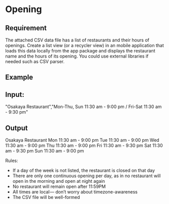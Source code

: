 # Opening 

## Requirement 
The attached CSV data file has a list of restaurants and their hours of openings.  Create a list view (or a recycler view) in an mobile application that loads this data locally from the app package and displays the restaurant name and the hours of its opening.   You could use external libraries if needed such as CSV parser.

## Example

Input:
------
"Osakaya Restaurant","Mon-Thu, Sun 11:30 am - 9:00 pm  / Fri-Sat 11:30 am - 9:30 pm"
 
Output
-------------

Osakaya Restaurant
Mon 11:30 am - 9:00 pm
Tue 11:30 am - 9:00 pm
Wed 11:30 am - 9:00 pm
Thu 11:30 am - 9:00 pm
Fri 11:30 am - 9:30 pm
Sat 11:30 am - 9:30 pm
Sun 11:30 am - 9:00 pm
 
Rules: 
* If a day of the week is not listed, the restaurant is closed on that day
* There are only one continuous opening per day, as in no restaurant will open in the morning and open at night again
* No restaurant will remain open after 11:59PM
* All times are local — don’t worry about timezone-awareness
* The CSV file will be well-formed

